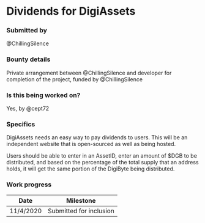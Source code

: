 # Dividends for DigiAssets

### Submitted by
@ChillingSilence

### Bounty details
Private arrangement between @ChillingSilence and developer for completion of the project, funded by @ChillingSilence

### Is this being worked on?
Yes, by @cept72

### Specifics
DigiAssets needs an easy way to pay dividends to users. This will be an independent website that is open-sourced as well as being hosted.

Users should be able to enter in an AssetID, enter an amount of $DGB to be distributed, and based on the percentage of the total supply that an address holds, it will get the same portion of the DigiByte being distributed.


### Work progress

| Date | Milestone |
| --- | --- |
| 11/4/2020 | Submitted for inclusion |
